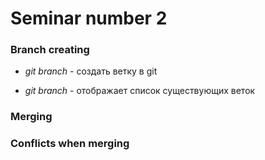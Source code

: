 # Seminar number 2

### Branch creating

* *git branch <name>* - создать ветку в git

* *git branch* - отображает список существующих веток

### Merging

### Conflicts when merging
